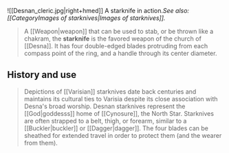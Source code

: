 ![[Desnan_cleric.jpg|right+hmed]] 
 A starknife in action.*See also: [[CategoryImages of starknives|Images of starknives]].*
> A [[Weapon|weapon]] that can be used to stab, or be thrown like a chakram, the **starknife** is the favored weapon of the church of [[Desna]]. It has four double-edged blades protruding from each compass point of the ring, and a handle through its center diameter.


## History and use

> Depictions of [[Varisian]] starknives date back centuries and maintains its cultural ties to Varisia despite its close association with Desna's broad worship. Desnan starknives represent the [[God|goddesss]] home of [[Cynosure]], the North Star.
> Starknives are often strapped to a belt, thigh, or forearm, similar to a [[Buckler|buckler]] or [[Dagger|dagger]]. The four blades can be sheathed for extended travel in order to protect them (and the wearer from them).







